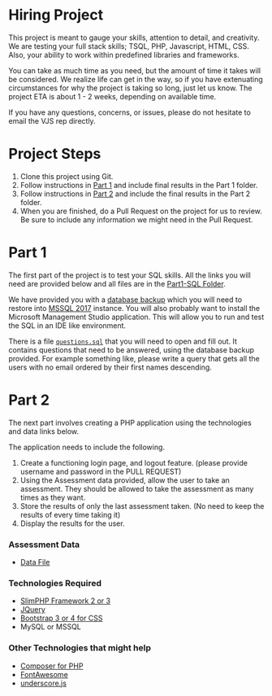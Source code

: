 # Hiring Project
This project is meant to gauge your skills, attention to detail, and creativity.  We are testing your full stack skills; TSQL, PHP, Javascript, HTML, CSS.  Also, your ability to work within predefined libraries and frameworks.

You can take as much time as you need, but the amount of time it takes will be considered.  We realize life can get in the way, so if you have extenuating circumstances for why the project is taking so long, just let us know.  The project ETA is about 1 - 2 weeks, depending on available time.

If you have any questions, concerns, or issues, please do not hesitate to email the VJS rep directly.

# Project Steps
1. Clone this project using Git.
2. Follow instructions in [Part 1](#part-1) and include final results in the Part 1 folder.
3. Follow instructions in [Part 2]($part-2) and include the final results in the Part 2 folder.
4.  When you are finished, do a Pull Request on the project for us to review. Be sure to include any information we might need in the Pull Request.

# Part 1
The first part of the project is to test your SQL skills.  All the links you will need are provided below and all files are in the [Part1-SQL Folder]().

We have provided you with a [database backup]() which you will need to restore into [MSSQL 2017](https://www.microsoft.com/en-us/sql-server/sql-server-downloads) instance.  You will also probably want to install the Microsoft Management Studio application.  This will allow you to run and test the SQL in an IDE like environment.

There is a file [`questions.sql`]() that you will need to open and fill out.  It contains questions that need to be answered, using the database backup provided.  For example something like, please write a query that gets all the users with no email ordered by their first names descending.



# Part 2
The next part involves creating a PHP application using the technologies and data links below.

The application needs to include the following.
1. Create a functioning login page, and logout feature. (please provide username and password in the PULL REQUEST)
2. Using the Assessment data provided, allow the user to take an assessment. They should be allowed to take the assessment as many times as they want.
3. Store the results of only the last assessment taken.  (No need to keep the results of every time taking it)
4. Display the results for the user.


### Assessment Data
* [Data File]()

### Technologies Required
* [SlimPHP Framework 2 or 3](https://www.slimframework.com/)
* [JQuery](https://jquery.com/)
* [Bootstrap 3 or 4 for CSS](http://getbootstrap.com/docs/3.3/)
* MySQL or MSSQL

### Other Technologies that might help
* [Composer for PHP](https://getcomposer.org/)
* [FontAwesome](https://fontawesome.com/)
* [underscore.js](http://underscorejs.org/)
